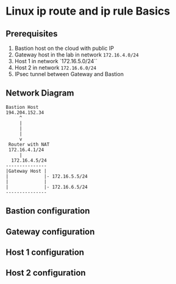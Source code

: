 # Linux ip route and ip rule Basics

## Prerequisites

1. Bastion host on the cloud with public IP
2. Gateway host in the lab in network `172.16.4.0/24`
3. Host 1 in network `172.16.5.0/24``
4. Host 2 in network `172.16.6.0/24`
5. IPsec tunnel between Gateway and Bastion

## Network Diagram

```
Bastion Host
194.204.152.34
     ^
     |
     |
     |
     v
 Router with NAT
 172.16.4.1/24
     |
  172.16.4.5/24
---------------
|Gateway Host |
|             |- 172.16.5.5/24
|             |
|             |- 172.16.6.5/24
---------------
```

## Bastion configuration

## Gateway configuration



## Host 1 configuration

## Host 2 configuration


